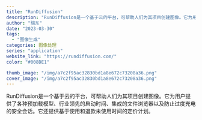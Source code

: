 ```yaml
---
title: "RunDiffusion"
description: "RunDiffusion是一个基于云的平台，可帮助人们为其项目创建图像。它为用户提供了各种预加载模型、行业领先的启动时间"
author: "瑞东"
date: "2023-03-30"
tags:
  - "图像生成"
categories: 图像处理
series: "application"
website_link: "https://rundiffusion.com/"
color: "#008DE1"

thumb_image: "/img/a7c2f95ac32830bd1a8e672c73208a36.png"
cover_image: "/img/a7c2f95ac32830bd1a8e672c73208a36.png"
---
```


RunDiffusion是一个基于云的平台，可帮助人们为其项目创建图像。它为用户提供了各种预加载模型、行业领先的启动时间、集成的文件浏览器以及防止过度充电的安全会话。它还提供基于使用和退款未使用时间的定价计划。